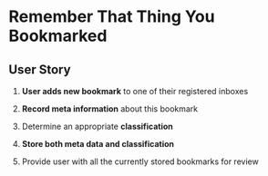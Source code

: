 # Remember That Thing You Bookmarked

## User Story

1. **User adds new bookmark** to one of their registered inboxes

2. **Record meta information** about this bookmark

3. Determine an appropriate **classification**

4. **Store both meta data and classification**

5. Provide user with all the currently stored bookmarks for review
